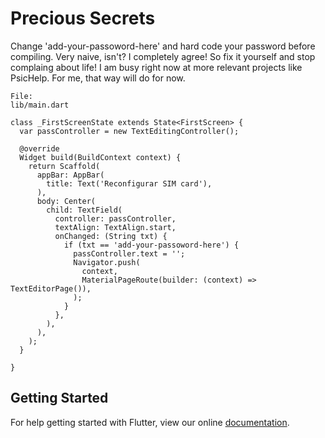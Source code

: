# Precious Secrets

Change 'add-your-passoword-here' and hard code your password before compiling. Very naive, isn't? I completely agree! So fix it yourself and stop complaing about life! I am busy right now at more relevant projects like PsicHelp. For me, that way will do for now.


```
File:
lib/main.dart

class _FirstScreenState extends State<FirstScreen> {
  var passController = new TextEditingController();

  @override
  Widget build(BuildContext context) {
    return Scaffold(
      appBar: AppBar(
        title: Text('Reconfigurar SIM card'),
      ),
      body: Center(
        child: TextField(
          controller: passController,
          textAlign: TextAlign.start,
          onChanged: (String txt) {
            if (txt == 'add-your-passoword-here') {
              passController.text = '';
              Navigator.push(
                context,
                MaterialPageRoute(builder: (context) => TextEditorPage()),
              );
            }
          },
        ),
      ),
    );
  }

}

```


## Getting Started

For help getting started with Flutter, view our online
[documentation](https://flutter.io/).
